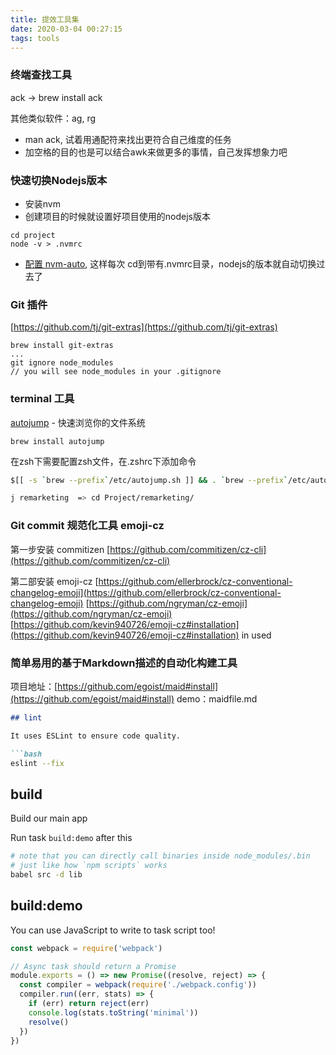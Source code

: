 ```yaml
---
title: 提效工具集
date: 2020-03-04 00:27:15
tags: tools
---
```


### 终端查找工具
ack -> brew install ack

其他类似软件：ag, rg

- man ack, 试着用通配符来找出更符合自己维度的任务
- 加空格的目的也是可以结合awk来做更多的事情，自己发挥想象力吧

### 快速切换Nodejs版本

- 安装nvm
- 创建项目的时候就设置好项目使用的nodejs版本

```
cd project
node -v > .nvmrc
```

- [配置 nvm-auto](https://github.com/dijitalmunky/nvm-auto), 这样每次 cd到带有.nvmrc目录，nodejs的版本就自动切换过去了

### Git 插件

[https://github.com/tj/git-extras](https://github.com/tj/git-extras)

```
brew install git-extras
...
git ignore node_modules
// you will see node_modules in your .gitignore
```

### terminal 工具

[autojump](https://github.com/wting/autojump) - 快速浏览你的文件系统

```
brew install autojump
```

在zsh下需要配置zsh文件，在.zshrc下添加命令

```bash
$[[ -s `brew --prefix`/etc/autojump.sh ]] && . `brew --prefix`/etc/autojump.sh
```

```bash
j remarketing  => cd Project/remarketing/
```

### Git commit 规范化工具 emoji-cz

第一步安装 commitizen
[https://github.com/commitizen/cz-cli](https://github.com/commitizen/cz-cli)

第二部安装 emoji-cz
[https://github.com/ellerbrock/cz-conventional-changelog-emoji](https://github.com/ellerbrock/cz-conventional-changelog-emoji)
[https://github.com/ngryman/cz-emoji](https://github.com/ngryman/cz-emoji)
[https://github.com/kevin940726/emoji-cz#installation](https://github.com/kevin940726/emoji-cz#installation) in used

### 简单易用的基于Markdown描述的自动化构建工具

项目地址：[https://github.com/egoist/maid#install](https://github.com/egoist/maid#install)
demo：maidfile.md
```markdown
## lint

It uses ESLint to ensure code quality.

```bash
eslint --fix
```

## build

Build our main app

<!-- Following line is a maid command for running task -->
Run task `build:demo` after this

```bash
# note that you can directly call binaries inside node_modules/.bin
# just like how `npm scripts` works
babel src -d lib
```

## build:demo

You can use JavaScript to write to task script too!

```js
const webpack = require('webpack')

// Async task should return a Promise
module.exports = () => new Promise((resolve, reject) => {
  const compiler = webpack(require('./webpack.config'))
  compiler.run((err, stats) => {
    if (err) return reject(err)
    console.log(stats.toString('minimal'))
    resolve()
  })
})
```
```

